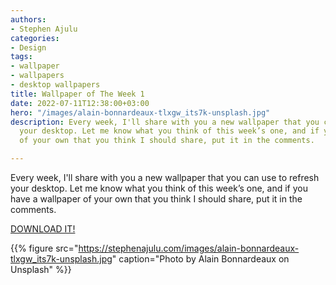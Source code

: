 ```yaml
---
authors:
- Stephen Ajulu
categories:
- Design
tags:
- wallpaper
- wallpapers
- desktop wallpapers
title: Wallpaper of The Week 1
date: 2022-07-11T12:38:00+03:00
hero: "/images/alain-bonnardeaux-tlxgw_its7k-unsplash.jpg"
description: Every week, I'll share with you a new wallpaper that you can use to refresh
  your desktop. Let me know what you think of this week’s one, and if you have a wallpaper
  of your own that you think I should share, put it in the comments.

---
```

Every week, I'll share with you a new wallpaper that you can use to refresh your desktop. Let me know what you think of this week’s one, and if you have a wallpaper of your own that you think I should share, put it in the comments.

[DOWNLOAD IT!](https://stephenajulu.com/images/alain-bonnardeaux-tlxgw_its7k-unsplash.jpg)

{{% figure src="https://stephenajulu.com/images/alain-bonnardeaux-tlxgw_its7k-unsplash.jpg" caption="Photo by Alain Bonnardeaux on Unsplash"
%}}